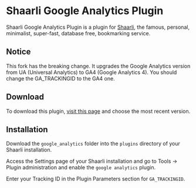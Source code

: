 # Shaarli Google Analytics Plugin
Shaarli Google Analytics Plugin is a plugin for [Shaarli](https://github.com/shaarli/Shaarli), the famous, personal, minimalist, super-fast, database free, bookmarking service.

## Notice

This fork has the breaking change. It upgrades the Google Analytics version from UA (Universal Analytics) to GA4 (Google Analytics 4). You should change the GA_TRACKINGID to the GA4 one. 

## Download
To download this plugin, [visit this page](https://github.com/ericjuden/Shaarli-Google-Analytics-Plugin/releases) and choose the most recent version.

## Installation
Download the `google_analytics` folder into the `plugins` directory of your Shaarli installation. 

Access the Settings page of your Shaarli installation and go to Tools -> Plugin administration and enable the `google analytics` plugin.

Enter your Tracking ID in the Plugin Parameters section for `GA_TRACKINGID`.
